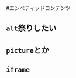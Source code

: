 <!-- ch3-7.txt (4ページ、3000～4600字想定) -->
#エンベティッドコンテンツ

## `alt`祭りしたい
## `picture`とか
<!-- 画像だけ、というわけでもない -->
## `iframe`